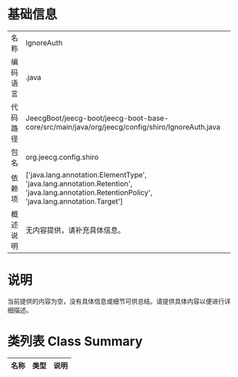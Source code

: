 # 基础信息

|      |      |
|------|------|
| 名称 | IgnoreAuth |
| 编码语言 | .java |
| 代码路径 | JeecgBoot/jeecg-boot/jeecg-boot-base-core/src/main/java/org/jeecg/config/shiro/IgnoreAuth.java |
| 包名 | org.jeecg.config.shiro |
| 依赖项 | ['java.lang.annotation.ElementType', 'java.lang.annotation.Retention', 'java.lang.annotation.RetentionPolicy', 'java.lang.annotation.Target'] |
| 概述说明 | 无内容提供，请补充具体信息。 |

# 说明

当前提供的内容为空，没有具体信息或细节可供总结。请提供具体内容以便进行详细描述。

# 类列表 Class Summary

| 名称   | 类型  | 说明 |
|-------|------|-------------|




